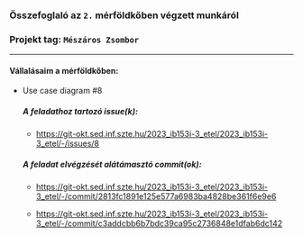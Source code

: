 ### Összefoglaló az `2.` mérföldkőben végzett munkáról

### Projekt tag: `Mészáros Zsombor`

___

#### Vállalásaim a mérföldkőben: 

 - Use case diagram #8

    ##### A feladathoz tartozó issue(k):

     - https://git-okt.sed.inf.szte.hu/2023_ib153i-3_etel/2023_ib153i-3_etel/-/issues/8

    ##### A feladat elvégzését alátámasztó commit(ok):

     - https://git-okt.sed.inf.szte.hu/2023_ib153i-3_etel/2023_ib153i-3_etel/-/commit/2813fc1891e125e577a6983ba4828be361f6e9e6

     - https://git-okt.sed.inf.szte.hu/2023_ib153i-3_etel/2023_ib153i-3_etel/-/commit/c3addcbb6b7bdc39ca95c2736848e1dfab6dc142
